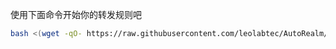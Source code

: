 使用下面命令开始你的转发规则吧

```sh
bash <(wget -qO- https://raw.githubusercontent.com/leolabtec/AutoRealm/refs/heads/main/bash.sh)
```
